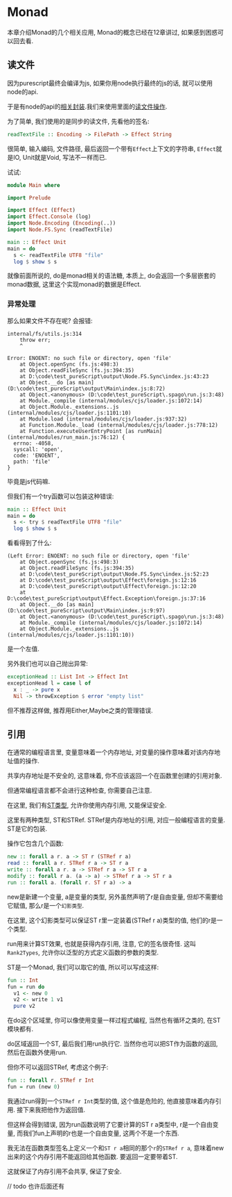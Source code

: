 # Monad

本章介绍Monad的几个相关应用, Monad的概念已经在12章讲过, 如果感到困惑可以回去看.

## 读文件

因为purescript最终会编译为js, 如果你用node执行最终的js的话, 就可以使用node的api.

于是有node的api的[相关封装](https://pursuit.purescript.org/packages/purescript-node-fs/5.0.1/docs/Node.FS.Async).我们来使用里面的[读文件操作](https://pursuit.purescript.org/packages/purescript-node-fs/5.0.1/docs/Node.FS.Sync#v:readTextFile).

为了简单, 我们使用的是同步的读文件, 先看他的签名:

```haskell
readTextFile :: Encoding -> FilePath -> Effect String
```

很简单, 输入编码, 文件路径, 最后返回一个带有`Effect`上下文的字符串, `Effect`就是IO, Unit就是Void, 写法不一样而已.

试试:

```haskell
module Main where

import Prelude

import Effect (Effect)
import Effect.Console (log)
import Node.Encoding (Encoding(..))
import Node.FS.Sync (readTextFile)

main :: Effect Unit
main = do
  s <- readTextFile UTF8 "file"
  log $ show $ s
```

就像前面所说的, do是monad相关的语法糖, 本质上, do会返回一个多层嵌套的monad数据, 这里这个实现monad的数据是Effect.

### 异常处理

那么如果文件不存在呢? 会报错:

```shell
internal/fs/utils.js:314
    throw err;
    ^

Error: ENOENT: no such file or directory, open 'file'
    at Object.openSync (fs.js:498:3)
    at Object.readFileSync (fs.js:394:35)
    at D:\code\test_pureScript\output\Node.FS.Sync\index.js:43:23
    at Object.__do [as main] (D:\code\test_pureScript\output\Main\index.js:8:72)
    at Object.<anonymous> (D:\code\test_pureScript\.spago\run.js:3:48)
    at Module._compile (internal/modules/cjs/loader.js:1072:14)
    at Object.Module._extensions..js (internal/modules/cjs/loader.js:1101:10)
    at Module.load (internal/modules/cjs/loader.js:937:32)
    at Function.Module._load (internal/modules/cjs/loader.js:778:12)
    at Function.executeUserEntryPoint [as runMain] (internal/modules/run_main.js:76:12) {
  errno: -4058,
  syscall: 'open',
  code: 'ENOENT',
  path: 'file'
}
```

毕竟是js代码嘛.

但我们有一个try函数可以包装这种错误:

```haskell
main :: Effect Unit
main = do
  s <- try $ readTextFile UTF8 "file"
  log $ show $ s
```

看看得到了什么:

```shell
(Left Error: ENOENT: no such file or directory, open 'file'
    at Object.openSync (fs.js:498:3)
    at Object.readFileSync (fs.js:394:35)
    at D:\code\test_pureScript\output\Node.FS.Sync\index.js:52:23
    at D:\code\test_pureScript\output\Effect\foreign.js:12:16
    at D:\code\test_pureScript\output\Effect\foreign.js:12:20
    at D:\code\test_pureScript\output\Effect.Exception\foreign.js:37:16
    at Object.__do [as main] (D:\code\test_pureScript\output\Main\index.js:9:97)
    at Object.<anonymous> (D:\code\test_pureScript\.spago\run.js:3:48)
    at Module._compile (internal/modules/cjs/loader.js:1072:14)
    at Object.Module._extensions..js (internal/modules/cjs/loader.js:1101:10))
```

是一个左值.

另外我们也可以自己抛出异常:

```haskell
exceptionHead :: List Int -> Effect Int
exceptionHead l = case l of
  x : _ -> pure x
  Nil -> throwException $ error "empty list"
```

但不推荐这样做, 推荐用Either,Maybe之类的管理错误.

## 引用

在通常的编程语言里, 变量意味着一个内存地址, 对变量的操作意味着对该内存地址值的操作.

共享内存地址是不安全的, 这意味着, 你不应该返回一个在函数里创建的引用对象.

但通常编程语言都不会进行这种检查, 你需要自己注意.

在这里, 我们有[ST类型](https://pursuit.purescript.org/packages/purescript-st/5.0.1/docs/Control.Monad.ST), 允许你使用内存引用, 又能保证安全.

这里有两种类型, ST和STRef. STRef是内存地址的引用, 对应一般编程语言的变量. ST是它的包装.

操作它包含几个函数:

```haskell
new :: forall a r. a -> ST r (STRef r a)
read :: forall a r. STRef r a -> ST r a
write :: forall a r. a -> STRef r a -> ST r a
modify :: forall r a. (a -> a) -> STRef r a -> ST r a
run :: forall a. (forall r. ST r a) -> a
```

new是新建一个变量, a是变量的类型, 另外虽然声明了r是自由变量, 但却不需要给它赋值, 那么r是一个`幻影类型`.

在这里, 这个幻影类型可以保证ST r里一定装着(STRef r a)类型的值, 他们的r是一个类型.

run用来计算ST效果, 也就是获得内存引用, 注意, 它的签名很奇怪. 这叫`Rank2Types`, 允许你以泛型的方式定义函数的参数的类型.

ST是一个Monad, 我们可以取它的值, 所以可以写成这样:

```haskell
fun :: Int
fun = run do
  v1 <- new 0
  v2 <- write 1 v1
  pure v2
```

在do这个区域里, 你可以像使用变量一样过程式编程, 当然也有循环之类的, 在ST模块都有.

do区域返回一个ST, 最后我们用run执行它. 当然你也可以把ST作为函数的返回, 然后在函数外使用run.

但你不可以返回STRef, 考虑这个例子:

```haskell
fun :: forall r. STRef r Int
fun = run (new 0)
```

我通过run得到一个`STRef r Int`类型的值, 这个值是危险的, 他直接意味着内存引用. 接下来我把他作为返回值.

但这样会得到错误, 因为run函数说明了它要计算的ST r a类型中, r是一个自由变量, 而我们fun上声明的r也是一个自由变量, 这两个不是一个东西.

我无法在函数类型签名上定义一个和`ST r a`相同的那个`r`的`STRef r a`, 意味着new出来的这个内存引用不能返回给其他函数. 要返回一定要带着ST.

这就保证了内存引用不会共享, 保证了安全.

// todo 也许后面还有
